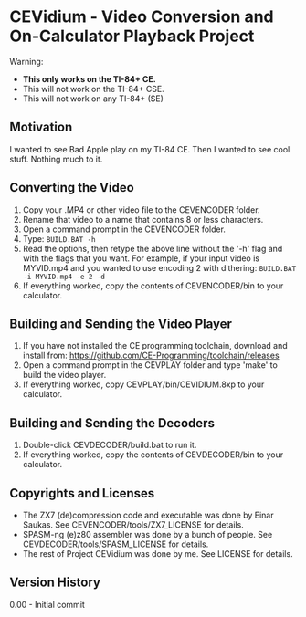 CEVidium - Video Conversion and On-Calculator Playback Project
==============================================================
Warning:
* **This only works on the TI-84+ CE.**
* This will not work on the TI-84+ CSE.
* This will not work on any TI-84+ (SE)

Motivation
----------
I wanted to see Bad Apple play on my TI-84 CE.
Then I wanted to see cool stuff. Nothing much to it.

Converting the Video
--------------------
1. Copy your .MP4 or other video file to the CEVENCODER folder.
2. Rename that video to a name that contains 8 or less characters.
3. Open a command prompt in the CEVENCODER folder.
4. Type: `BUILD.BAT -h`
5. Read the options, then retype the above line without the '-h' flag and with
   the flags that you want. For example, if your input video is MYVID.mp4 and you
   wanted to use encoding 2 with dithering:
   `BUILD.BAT -i MYVID.mp4 -e 2 -d`
6. If everything worked, copy the contents of CEVENCODER/bin to your calculator.

Building and Sending the Video Player
-------------------------------------
1. If you have not installed the CE programming toolchain, download and install
   from: https://github.com/CE-Programming/toolchain/releases
2. Open a command prompt in the CEVPLAY folder and type 'make' to build the
   video player.
3. If everything worked, copy CEVPLAY/bin/CEVIDIUM.8xp to your calculator.

Building and Sending the Decoders
---------------------------------
1. Double-click CEVDECODER/build.bat to run it.
2. If everything worked, copy the contents of CEVDECODER/bin to your calculator.

Copyrights and Licenses
-----------------------
* The ZX7 (de)compression code and executable was done by Einar Saukas.
  See CEVENCODER/tools/ZX7_LICENSE for details.
* SPASM-ng (e)z80 assembler was done by a bunch of people.
  See CEVDECODER/tools/SPASM_LICENSE for details.
* The rest of Project CEVidium was done by me.
  See LICENSE for details.
 
Version History
---------------
0.00 - Initial commit











